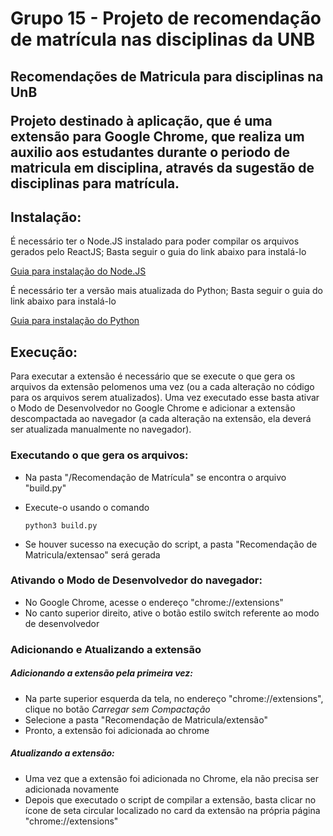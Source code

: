 # Grupo 15 - Projeto de recomendação de matrícula nas disciplinas da UNB
<h2> Recomendações de Matricula para disciplinas na UnB
<p>Projeto destinado à aplicação, que é uma extensão para Google Chrome, que realiza um auxilio aos estudantes durante o periodo de matricula em disciplina, através da sugestão de disciplinas para matrícula.</p>

<h2> Instalação: </h2>
<p>É necessário ter o Node.JS instalado para poder compilar os arquivos gerados pelo ReactJS; Basta seguir o guia do link abaixo para instalá-lo </p>

[Guia para instalação do Node.JS](https://nodejs.dev/how-to-install-nodejs)

<p>É necessário ter a versão mais atualizada do Python; Basta seguir o guia do link abaixo para instalá-lo</p>

[Guia para instalação do Python](https://python.org.br/instalacao-linux/)



<h2> Execução: </h2>
<p>
Para executar a extensão é necessário que se execute o  que gera os arquivos da extensão pelomenos uma vez (ou a cada alteração no código para os arquivos serem atualizados). Uma vez executado esse  basta ativar o Modo de Desenvolvedor no Google Chrome e adicionar a extensão descompactada ao navegador (a cada alteração na extensão, ela deverá ser atualizada manualmente no navegador).
</p>

<h3>Executando o  que gera os arquivos:</h3>

+ Na pasta "/Recomendação de Matrícula" se encontra o arquivo "build.py"
+ Execute-o usando o comando
    
    ```
    python3 build.py
    ```
    
+ Se houver sucesso na execução do script, a pasta "Recomendação de Matricula/extensao" será gerada    
    
<h3>Ativando o Modo de Desenvolvedor do navegador:</h3>

+ No Google Chrome, acesse o endereço "chrome://extensions"
+ No canto superior direito, ative o botão estilo switch referente ao modo de desenvolvedor

<h3>Adicionando e Atualizando a extensão</h3>

<h5>Adicionando a extensão pela primeira vez:</h2>

+ Na parte superior esquerda da tela, no endereço "chrome://extensions", clique no botão *Carregar sem Compactação*
+ Selecione a pasta "Recomendação de Matricula/extensão"
+ Pronto, a extensão foi adicionada ao chrome

<h5>Atualizando a extensão:</h5>

+ Uma vez que a extensão foi adicionada no Chrome, ela não precisa ser adicionada novamente
+ Depois que executado o script de compilar a extensão, basta clicar no ícone de seta circular localizado no card da extensão na própria página "chrome://extensions"
